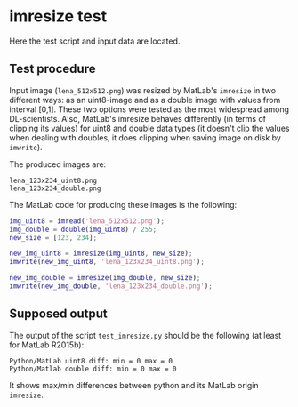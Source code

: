 # imresize test
Here the test script and input data are located.
## Test procedure
Input image (`lena_512x512.png`) was resized by MatLab's `imresize` in two different ways: as an uint8-image and as a double image with values from interval [0,1]. These two options were tested as the most widespread among DL-scientists. Also, MatLab's imresize behaves differently (in terms of clipping its values) for uint8 and double data types (it doesn't clip the values when dealing with doubles, it does clipping when saving image on disk by `imwrite`).

The produced images are:
```
lena_123x234_uint8.png
lena_123x234_double.png
```
The MatLab code for producing these images is the following:
```matlab
img_uint8 = imread('lena_512x512.png');
img_double = double(img_uint8) / 255;
new_size = [123, 234];

new_img_uint8 = imresize(img_uint8, new_size);
imwrite(new_img_uint8, 'lena_123x234_uint8.png');

new_img_double = imresize(img_double, new_size);
imwrite(new_img_double, 'lena_123x234_double.png');
``` 
## Supposed output
The output of the script `test_imresize.py` should be the following (at least for MatLab R2015b):
```
Python/MatLab uint8 diff: min = 0 max = 0
Python/Matlab double diff: min = 0 max = 0
```
It shows max/min differences between python and its MatLab origin `imresize`.
